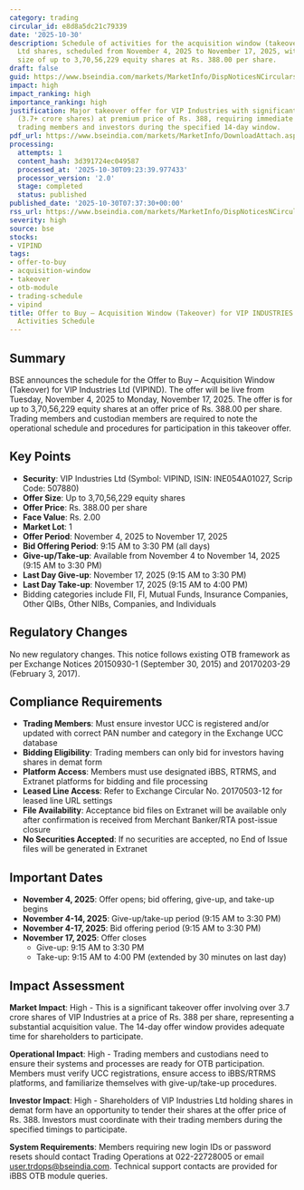 ```yaml
---
category: trading
circular_id: e8d8a5dc21c79339
date: '2025-10-30'
description: Schedule of activities for the acquisition window (takeover) of VIP Industries
  Ltd shares, scheduled from November 4, 2025 to November 17, 2025, with an offer
  size of up to 3,70,56,229 equity shares at Rs. 388.00 per share.
draft: false
guid: https://www.bseindia.com/markets/MarketInfo/DispNoticesNCirculars.aspx?Noticeid={63723DE9-14E3-4A3C-9696-49A5A3565B67}&noticeno=20251030-8&dt=10/30/2025&icount=8&totcount=10&flag=0
impact: high
impact_ranking: high
importance_ranking: high
justification: Major takeover offer for VIP Industries with significant offer size
  (3.7+ crore shares) at premium price of Rs. 388, requiring immediate action from
  trading members and investors during the specified 14-day window.
pdf_url: https://www.bseindia.com/markets/MarketInfo/DownloadAttach.aspx?id=20251030-8&attachedId=
processing:
  attempts: 1
  content_hash: 3d391724ec049587
  processed_at: '2025-10-30T09:23:39.977433'
  processor_version: '2.0'
  stage: completed
  status: published
published_date: '2025-10-30T07:37:30+00:00'
rss_url: https://www.bseindia.com/markets/MarketInfo/DispNoticesNCirculars.aspx?Noticeid={63723DE9-14E3-4A3C-9696-49A5A3565B67}&noticeno=20251030-8&dt=10/30/2025&icount=8&totcount=10&flag=0
severity: high
source: bse
stocks:
- VIPIND
tags:
- offer-to-buy
- acquisition-window
- takeover
- otb-module
- trading-schedule
- vipind
title: Offer to Buy – Acquisition Window (Takeover) for VIP INDUSTRIES LTD - Live
  Activities Schedule
---
```


## Summary

BSE announces the schedule for the Offer to Buy – Acquisition Window (Takeover) for VIP Industries Ltd (VIPIND). The offer will be live from Tuesday, November 4, 2025 to Monday, November 17, 2025. The offer is for up to 3,70,56,229 equity shares at an offer price of Rs. 388.00 per share. Trading members and custodian members are required to note the operational schedule and procedures for participation in this takeover offer.

## Key Points

- **Security**: VIP Industries Ltd (Symbol: VIPIND, ISIN: INE054A01027, Scrip Code: 507880)
- **Offer Size**: Up to 3,70,56,229 equity shares
- **Offer Price**: Rs. 388.00 per share
- **Face Value**: Rs. 2.00
- **Market Lot**: 1
- **Offer Period**: November 4, 2025 to November 17, 2025
- **Bid Offering Period**: 9:15 AM to 3:30 PM (all days)
- **Give-up/Take-up**: Available from November 4 to November 14, 2025 (9:15 AM to 3:30 PM)
- **Last Day Give-up**: November 17, 2025 (9:15 AM to 3:30 PM)
- **Last Day Take-up**: November 17, 2025 (9:15 AM to 4:00 PM)
- Bidding categories include FII, FI, Mutual Funds, Insurance Companies, Other QIBs, Other NIBs, Companies, and Individuals

## Regulatory Changes

No new regulatory changes. This notice follows existing OTB framework as per Exchange Notices 20150930-1 (September 30, 2015) and 20170203-29 (February 3, 2017).

## Compliance Requirements

- **Trading Members**: Must ensure investor UCC is registered and/or updated with correct PAN number and category in the Exchange UCC database
- **Bidding Eligibility**: Trading members can only bid for investors having shares in demat form
- **Platform Access**: Members must use designated iBBS, RTRMS, and Extranet platforms for bidding and file processing
- **Leased Line Access**: Refer to Exchange Circular No. 20170503-12 for leased line URL settings
- **File Availability**: Acceptance bid files on Extranet will be available only after confirmation is received from Merchant Banker/RTA post-issue closure
- **No Securities Accepted**: If no securities are accepted, no End of Issue files will be generated in Extranet

## Important Dates

- **November 4, 2025**: Offer opens; bid offering, give-up, and take-up begins
- **November 4-14, 2025**: Give-up/take-up period (9:15 AM to 3:30 PM)
- **November 4-17, 2025**: Bid offering period (9:15 AM to 3:30 PM)
- **November 17, 2025**: Offer closes
  - Give-up: 9:15 AM to 3:30 PM
  - Take-up: 9:15 AM to 4:00 PM (extended by 30 minutes on last day)

## Impact Assessment

**Market Impact**: High - This is a significant takeover offer involving over 3.7 crore shares of VIP Industries at a price of Rs. 388 per share, representing a substantial acquisition value. The 14-day offer window provides adequate time for shareholders to participate.

**Operational Impact**: High - Trading members and custodians need to ensure their systems and processes are ready for OTB participation. Members must verify UCC registrations, ensure access to iBBS/RTRMS platforms, and familiarize themselves with give-up/take-up procedures.

**Investor Impact**: High - Shareholders of VIP Industries Ltd holding shares in demat form have an opportunity to tender their shares at the offer price of Rs. 388. Investors must coordinate with their trading members during the specified timings to participate.

**System Requirements**: Members requiring new login IDs or password resets should contact Trading Operations at 022-22728005 or email user.trdops@bseindia.com. Technical support contacts are provided for iBBS OTB module queries.